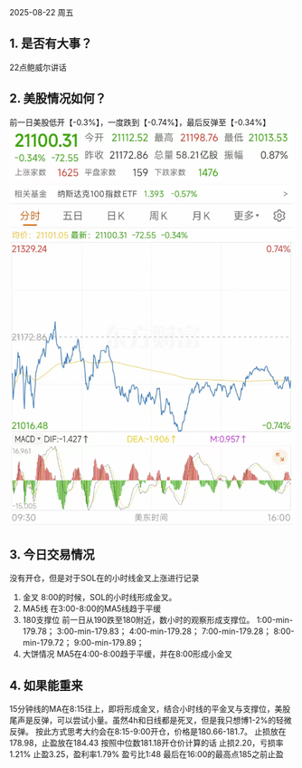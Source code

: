 2025-08-22 周五
## 1. 是否有大事？
22点鲍威尔讲话
## 2. 美股情况如何？
前一日美股低开【-0.3%】，一度跌到【-0.74%】，最后反弹至【-0.34%】
![img_1.png](img_1.png)
## 3. 今日交易情况
没有开仓，但是对于SOL在的小时线金叉上涨进行记录
1. 金叉
8:00的时候，SOL的小时线形成金叉。
2. MA5线
在3:00-8:00的MA5线趋于平缓
3. 180支撑位
前一日从190跌至180附近，数小时的观察形成支撑位。
1:00-min-179.78；
3:00-min-179.83；
4:00-min-179.28；
7:00-min-179.28；
8:00-min-179.72；
9:00-min-179.89；
4. 大饼情况
MA5在4:00-8:00趋于平缓，并在8:00形成小金叉
## 4. 如果能重来
15分钟线的MA在8:15往上，即将形成金叉，结合小时线的平金叉与支撑位，美股尾声是反弹，可以尝试小量。虽然4h和日线都是死叉，但是我只想博1-2%的轻微反弹。
按此方式思考大约会在8:15-9:00开仓，价格是180.66-181.7。
止损放在178.98，止盈放在184.43
按照中位数181.18开仓价计算的话
止损2.20，亏损率1.21%
止盈3.25，盈利率1.79%
盈亏比1:48
最后在16:00的最高点185之前止盈
